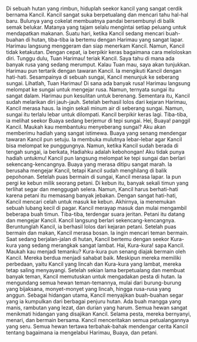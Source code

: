 Di sebuah hutan yang rimbun, hiduplah seekor kancil yang sangat cerdik bernama Kancil. Kancil sangat suka berpetualang dan mencari tahu hal-hal baru. Bulunya yang cokelat membuatnya pandai bersembunyi di balik semak belukar. Matanya yang tajam selalu mengintai setiap peluang untuk mendapatkan makanan.
Suatu hari, ketika Kancil sedang mencari buah-buahan di hutan, tiba-tiba ia bertemu dengan Harimau yang sangat lapar. Harimau langsung menggeram dan siap menerkam Kancil. Namun, Kancil tidak ketakutan. Dengan cepat, ia berpikir keras bagaimana cara meloloskan diri. Tunggu dulu, Tuan Harimau! teriak Kancil. Saya tahu di mana ada banyak rusa yang sedang merumput. Kalau Tuan mau, saya akan tunjukkan. Harimau pun tertarik dengan tawaran Kancil. Ia mengikuti Kancil dengan hati-hati. Sesampainya di sebuah sungai, Kancil menunjuk ke seberang sungai. Lihatlah, Tuan Harimau! Di sana ada banyak rusa! Harimau langsung melompat ke sungai untuk mengejar rusa. Namun, ternyata sungai itu sangat dalam. Harimau pun kesulitan untuk berenang. Sementara itu, Kancil sudah melarikan diri jauh-jauh.
Setelah berhasil lolos dari kejaran Harimau, Kancil merasa haus. Ia ingin sekali minum air di seberang sungai. Namun, sungai itu terlalu lebar untuk dilompati. Kancil berpikir keras lagi. Tiba-tiba, ia melihat seekor Buaya sedang berjemur di tepi sungai. Hei, Buaya! panggil Kancil. Maukah kau membantuku menyeberang sungai? Aku akan memberimu hadiah yang sangat istimewa. Buaya yang senang mendengar tawaran Kancil pun setuju. Ia membuka mulutnya lebar-lebar agar Kancil bisa melompat ke punggungnya. Namun, ketika Kancil sudah berada di tengah sungai, ia berkata, Hadiahku adalah kebohongan! Aku tidak punya hadiah untukmu! Kancil pun langsung melompat ke tepi sungai dan berlari sekencang-kencangnya. Buaya yang merasa ditipu sangat marah. Ia berusaha mengejar Kancil, tetapi Kancil sudah menghilang di balik pepohonan.
Setelah puas bermain di sungai, Kancil merasa lapar. Ia pun pergi ke kebun milik seorang petani. Di kebun itu, banyak sekali timun yang terlihat segar dan menggugah selera. Namun, Kancil harus berhati-hati karena petani itu memasang banyak jebakan. Dengan sangat hati-hati, Kancil mencari celah untuk masuk ke kebun. Akhirnya, ia menemukan sebuah lubang kecil di pagar. Kancil merayap masuk dan mulai mengambil beberapa buah timun. Tiba-tiba, terdengar suara jeritan. Petani itu datang dan mengejar Kancil. Kancil langsung berlari sekencang-kencangnya. Beruntunglah Kancil, ia berhasil lolos dari kejaran petani.
Setelah puas bermain dan makan, Kancil merasa bosan. Ia ingin mencari teman bermain. Saat sedang berjalan-jalan di hutan, Kancil bertemu dengan seekor Kura-kura yang sedang merangkak sangat lambat. Hai, Kura-kura! sapa Kancil. Maukah kau menjadi temanku? Kura-kura pun senang diajak bermain oleh Kancil. Mereka berdua menjadi sahabat baik. Meskipun mereka memiliki perbedaan, yaitu Kancil yang lincah dan Kura-kura yang lambat, mereka tetap saling menyayangi.
Setelah sekian lama berpetualang dan membuat banyak teman, Kancil memutuskan untuk mengadakan pesta di hutan. Ia mengundang semua hewan teman-temannya, mulai dari burung-burung yang bijaksana, monyet-monyet yang lincah, hingga rusa-rusa yang anggun. Sebagai hidangan utama, Kancil menyajikan buah-buahan segar yang ia kumpulkan dari berbagai penjuru hutan. Ada buah mangga yang manis, rambutan yang lezat, dan durian yang harum. Semua hewan sangat menikmati hidangan yang disajikan Kancil. Selama pesta, mereka bernyanyi, menari, dan bermain bersama. Kancil menceritakan semua petualangannya yang seru. Semua hewan tertawa terbahak-bahak mendengar cerita Kancil tentang bagaimana ia mengelabui Harimau, Buaya, dan petani.
